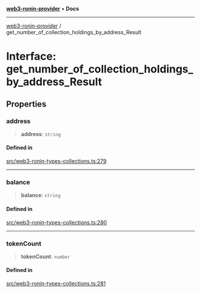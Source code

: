 [**web3-ronin-provider**](../README.md) • **Docs**

***

[web3-ronin-provider](../globals.md) / get\_number\_of\_collection\_holdings\_by\_address\_Result

# Interface: get\_number\_of\_collection\_holdings\_by\_address\_Result

## Properties

### address

> **address**: `string`

#### Defined in

[src/web3-ronin-types-collections.ts:279](https://github.com/chuacw/web3-ronin-provider/blob/ce08d460e2589edd5c5b854bf0bd2f7be4e0431f/src/web3-ronin-types-collections.ts#L279)

***

### balance

> **balance**: `string`

#### Defined in

[src/web3-ronin-types-collections.ts:280](https://github.com/chuacw/web3-ronin-provider/blob/ce08d460e2589edd5c5b854bf0bd2f7be4e0431f/src/web3-ronin-types-collections.ts#L280)

***

### tokenCount

> **tokenCount**: `number`

#### Defined in

[src/web3-ronin-types-collections.ts:281](https://github.com/chuacw/web3-ronin-provider/blob/ce08d460e2589edd5c5b854bf0bd2f7be4e0431f/src/web3-ronin-types-collections.ts#L281)
